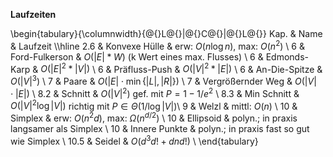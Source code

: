 **Laufzeiten**

\begin{tabulary}{\columnwidth}{@{}L@{}|@{}C@{}|@{}L@{}}
Kap. & Name & Laufzeit \\\hline
2.6 & Konvexe Hülle & erw: $O(n\log n)$, max: $O(n^2)$ \\
6 & Ford-Fulkerson & $O( |E| *W)$ (k Wert eines max. Flusses) \\
6 & Edmonds-Karp   & $O( |E| ^2 * |V| )$ \\
6 & Präfluss-Push  & $O( |V| ^2 * |E| )$ \\
6 & An-Die-Spitze  & $O( |V| ^3)$ \\
7 & Paare & $O(|E| \cdot \min\{|L|,|R|\})$ \\
7 & Vergrößernder Weg & $O(|V|\cdot |E|)$ \\
8.2 & Schnitt & $O(|V|^2)$ gef. mit $P=1-1/e^2$ \\
8.3 & Min Schnitt & $O(|V|^2 \log |V|)$ richtig mit $P\in \Theta(1/\log |V|)$\\
9 & Welzl & mittl: $O(n)$ \\
10 & Simplex & erw: $O(n^2 d)$, max: $\Omega(n^{d/2})$  \\
10 & Ellipsoid & polyn.; in praxis langsamer als Simplex \\
10 & Innere Punkte & polyn.; in praxis fast so gut wie Simplex \\
10.5 & Seidel & $O(d^3 d! + dnd!)$ \\
\end{tabulary}

